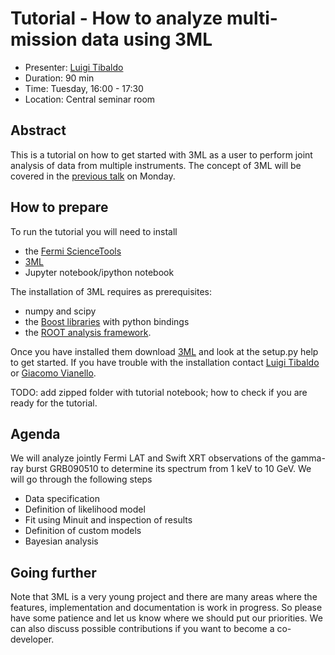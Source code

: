 # Tutorial - How to analyze multi-mission data using 3ML

* Presenter: [Luigi Tibaldo](https://github.com/tibaldo)
* Duration: 90 min
* Time: Tuesday, 16:00 - 17:30
* Location: Central seminar room

## Abstract

This is a tutorial on how to get started with 3ML as a user to perform
joint analysis of data from multiple instruments.
The concept of 3ML will be covered in the
[previous talk](https://github.com/gammapy/PyGamma15/tree/gh-pages/talks/threeml/README.md)
on Monday.

## How to prepare

To run the tutorial you will need to install
* the [Fermi ScienceTools](http://fermi.gsfc.nasa.gov/ssc/data/analysis/)
* [3ML](https://github.com/giacomov/3ML)
* Jupyter notebook/ipython notebook

The installation of 3ML requires as prerequisites:
* numpy and scipy
* the [Boost libraries](http://www.boost.org/) with python bindings
* the [ROOT analysis framework](https://root.cern.ch/).

Once you have installed them download
[3ML](https://github.com/giacomov/3ML) and look at the setup.py help
to get started. If you have trouble with the installation contact
[Luigi Tibaldo](https://github.com/tibaldo) or
[Giacomo Vianello](https://github.com/giacomov).

TODO: add zipped folder with tutorial notebook; how to check if you
are ready for the tutorial.

## Agenda

We will analyze jointly Fermi LAT and Swift XRT observations of the
gamma-ray burst GRB090510 to determine its spectrum from 1 keV to 10 GeV. We will go through the following steps
* Data specification
* Definition of likelihood model
* Fit using Minuit and inspection of results
* Definition of custom models
* Bayesian analysis

## Going further

Note that 3ML is a very young project and there are many areas
where the features, implementation and documentation is work in progress.
So please have some patience and let us know where we should put our
priorities. We can also discuss possible contributions if you want to
become a co-developer.
